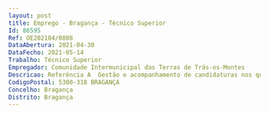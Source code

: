 ```yaml
--- 
layout: post
title: Emprego - Bragança - Técnico Superior
Id: 86595
Ref: OE202104/0808
DataAbertura: 2021-04-30
DataFecho: 2021-05-14
Trabalho: Técnico Superior
Empregador: Comunidade Intermunicipal das Terras de Trás-os-Montes
Descricao: Referência A  Gestão e acompanhamento de candidaturas nos quadros de programação de fundos comunitários nacionais e PO Regional, na ótica do  beneficiário   Elaboração de candidaturas, implementação e acompanhamento da execução, realização de pedidos de pagamento e de relatórios intercalares e finais  organismo intermédio – Análise de candidaturas, reprogramações, pedidos de alteração, relatórios de execução e consequente tramitação nas plataformas eletrónicas. Acompanhamento e auditoria de projetos financiados através da participação nas equipas de verificação no local. Estudos, pareceres e análise de projetos em Eficiência Energética. Identificação e Caracterização das Instalações Elétricas Municipais Alimentadas em Baixa Tensão Especial (BTE), Média Tensão (MT), ou Alta Tensão (AT). Execução de caderno de encargos para escolha de comercializador de energia elétrica nos municípios associados. Análise e estudo do consumo Energético, tendo em vista a elaboração da Matriz de Carbono do Nordeste Transmontano. Estudos de viabilidade técnica e económica para a compensação da energia reativa consumida em instalações elétricas municipais.
CodigoPostal: 5300-318 BRAGANÇA
Concelho: Bragança
Distrito: Bragança
--- 
```

